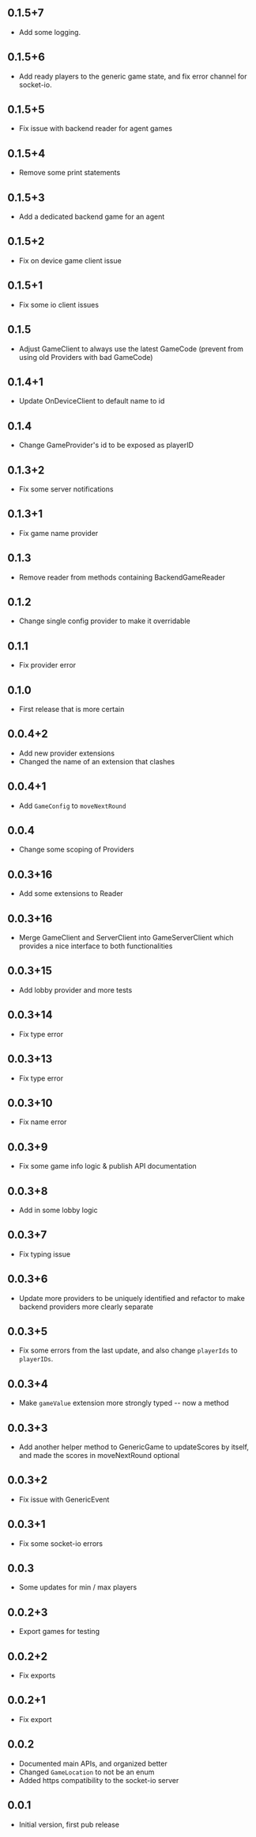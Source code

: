 ## 0.1.5+7

- Add some logging.

## 0.1.5+6

- Add ready players to the generic game state, and fix error channel for socket-io.

## 0.1.5+5

- Fix issue with backend reader for agent games

## 0.1.5+4

- Remove some print statements

## 0.1.5+3

- Add a dedicated backend game for an agent

## 0.1.5+2

- Fix on device game client issue
  
## 0.1.5+1

- Fix some io client issues

## 0.1.5

- Adjust GameClient to always use the latest GameCode (prevent from using old Providers with bad GameCode)

## 0.1.4+1

- Update OnDeviceClient to default name to id
  
## 0.1.4

- Change GameProvider's id to be exposed as playerID

## 0.1.3+2

- Fix some server notifications
  
## 0.1.3+1

- Fix game name provider

## 0.1.3

- Remove reader from methods containing BackendGameReader

## 0.1.2

- Change single config provider to make it overridable
  
## 0.1.1

- Fix provider error
  
## 0.1.0

- First release that is more certain

## 0.0.4+2

- Add new provider extensions
- Changed the name of an extension that clashes
  
## 0.0.4+1

- Add `GameConfig` to `moveNextRound`
  
## 0.0.4

- Change some scoping of Providers

## 0.0.3+16

- Add some extensions to Reader

## 0.0.3+16

- Merge GameClient and ServerClient into GameServerClient which provides a nice interface to both functionalities
  
## 0.0.3+15

- Add lobby provider and more tests

## 0.0.3+14

- Fix type error
  
## 0.0.3+13

- Fix type error
  
## 0.0.3+10

- Fix name error
  
## 0.0.3+9

- Fix some game info logic & publish API documentation
  
## 0.0.3+8

- Add in some lobby logic

## 0.0.3+7

- Fix typing issue

## 0.0.3+6

- Update more providers to be uniquely identified and refactor to make backend providers more clearly separate

## 0.0.3+5

- Fix some errors from the last update, and also change `playerIds` to `playerIDs`.
  
## 0.0.3+4

- Make `gameValue` extension more strongly typed -- now a method

## 0.0.3+3

- Add another helper method to GenericGame to updateScores by itself, and made the scores in moveNextRound optional

## 0.0.3+2

- Fix issue with GenericEvent

## 0.0.3+1

- Fix some socket-io errors

## 0.0.3

- Some updates for min / max players

## 0.0.2+3

- Export games for testing

## 0.0.2+2

- Fix exports
  
## 0.0.2+1

- Fix export

## 0.0.2

- Documented main APIs, and organized better
- Changed `GameLocation` to not be an enum
- Added https compatibility to the socket-io server

## 0.0.1

- Initial version, first pub release

